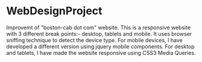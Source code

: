 WebDesignProject
================

Improvemt of "boston-cab dot com" website.
This is a responsive website with 3 different break points:- desktop, tablets and mobile.
It uses browser sniffing technique to detect the device type.
For mobile devices, I have developed a different version using jquery mobile components.
For desktop and tablets, I have made the website responsive using CSS3 Media Queries.
